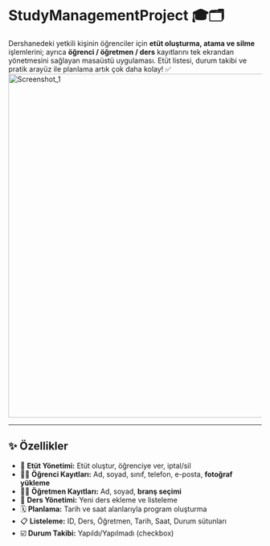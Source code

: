 # StudyManagementProject 🎓🗂️

Dershanedeki yetkili kişinin öğrenciler için **etüt oluşturma, atama ve silme** işlemlerini; ayrıca **öğrenci / öğretmen / ders** kayıtlarını tek ekrandan yönetmesini sağlayan masaüstü uygulaması. Etüt listesi, durum takibi ve pratik arayüz ile planlama artık çok daha kolay! ✅
<img width="1791" height="683" alt="Screenshot_1" src="https://github.com/user-attachments/assets/f1583436-f461-4b55-98e4-12dc447b7641" />


---

## ✨ Özellikler
- 🧮 **Etüt Yönetimi:** Etüt oluştur, öğrenciye ver, iptal/sil  
- 🧑‍🎓 **Öğrenci Kayıtları:** Ad, soyad, sınıf, telefon, e-posta, **fotoğraf yükleme**  
- 🧑‍🏫 **Öğretmen Kayıtları:** Ad, soyad, **branş seçimi**  
- 📘 **Ders Yönetimi:** Yeni ders ekleme ve listeleme  
- 🗓️ **Planlama:** Tarih ve saat alanlarıyla program oluşturma  
- 📋 **Listeleme:** ID, Ders, Öğretmen, Tarih, Saat, Durum sütunları  
- ☑️ **Durum Takibi:** Yapıldı/Yapılmadı (checkbox)
